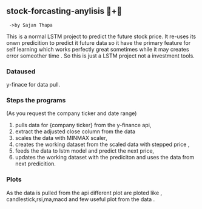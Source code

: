 ## stock-forcasting-anylisis 💸+🧠

     ->by Sajan Thapa

This is a normal LSTM project to predict the future stock price. It re-uses its onwn predicition to predict it future data so it have the primary feature for self learning which works perfectly great sometimes while it may creates error someother time . So this is just a LSTM project not a investment tools.

### Dataused

y-finace for data pull.

### Steps the programs

(As you request the company ticker and date range)

1. pulls data for {company ticker} from the y-finance api,
2. extract the adjusted close column from the data
3. scales the data with MINMAX scaler,
4. creates the working dataset from the scaled data with stepped price ,
5. feeds the data to lstm model and predict the next price,
6. updates the working dataset with the prediciton and uses the data from next predicition.

### Plots

As the data is pulled from the api different plot are ploted like , candlestick,rsi,ma,macd and few useful plot from the data .
